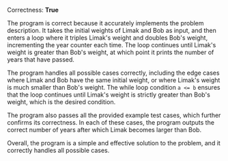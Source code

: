 Correctness: **True**

The program is correct because it accurately implements the problem description. It takes the initial weights of Limak and Bob as input, and then enters a loop where it triples Limak's weight and doubles Bob's weight, incrementing the year counter each time. The loop continues until Limak's weight is greater than Bob's weight, at which point it prints the number of years that have passed.

The program handles all possible cases correctly, including the edge cases where Limak and Bob have the same initial weight, or where Limak's weight is much smaller than Bob's weight. The while loop condition `a <= b` ensures that the loop continues until Limak's weight is strictly greater than Bob's weight, which is the desired condition.

The program also passes all the provided example test cases, which further confirms its correctness. In each of these cases, the program outputs the correct number of years after which Limak becomes larger than Bob. 

Overall, the program is a simple and effective solution to the problem, and it correctly handles all possible cases.